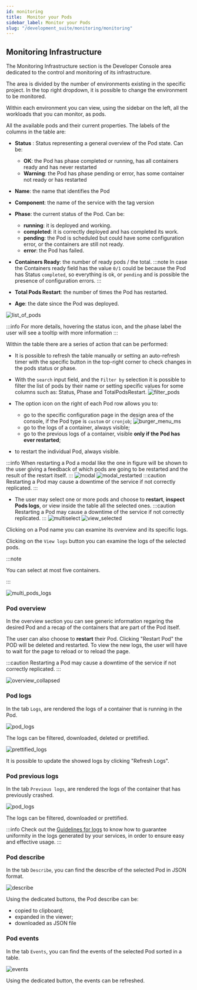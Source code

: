 ```yaml
---
id: monitoring
title:  Monitor your Pods
sidebar_label: Monitor your Pods
slug: "/development_suite/monitoring/monitoring"
---
```

## Monitoring Infrastructure

The Monitoring Infrastructure section is the Developer Console area dedicated to the control and monitoring of its infrastructure.

The area is divided by the number of environments existing in the specific project. In the top right dropdown, it is possible to change the environment to be monitored.

Within each environment you can view, using the sidebar on the left, all the workloads that you can monitor, as pods.

All the available pods and their current properties.
The labels of the columns in the table are:
* **Status** : Status representing a general overview of the Pod state. Can be:
  * **OK**: the Pod has phase completed or running, has all containers ready and has never restarted
  * **Warning**: the Pod has phase pending or error, has some container not ready or has restarted
* **Name**: the name that identifies the Pod
* **Component**: the name of the service with the tag version
* **Phase**: the current status of the Pod. Can be:
    * **running**: it is deployed and working.
    * **completed**: it is correctly deployed and has completed its work.
    * **pending**: the Pod is scheduled but could have some configuration error, or the containers are still not ready.
    * **error**: the Pod has failed.
* **Containers Ready**: the number of ready pods / the total.
:::note
In case the Containers ready field has the value `0/1` could be because the Pod has Status `completed`, so everything is ok, or `pending` and is possible the presence of configuration errors.
:::

* **Total Pods Restart**: the number of times the Pod has restarted.
* **Age**: the date since the Pod was deployed.

![list_of_pods](img/list_of_pods.png)

:::info
For more details, hovering the status icon, and the phase label the user will see a tooltip with more information 
:::

Within the table there are a series of action that can be performed:
- It is possible to refresh the table manually or setting an auto-refresh timer with the specific button in the top-right corner to check changes in the pods status or phase.
- With the `search` input field, and the `Filter by` selection it is possible to filter the list of pods by their name or setting specific values for some columns such as: Status, Phase and TotalPodsRestart.
![filter_pods](img/filter.png)
  
- The option icon on the right of each Pod row allows you to:
  - go to the specific configuration page in the design area of the console, if the Pod type is `custom` or `cronjob`;
    ![burger_menu_ms](img/burger_menu_config.png)
  - go to the logs of a container, always visible;
  - go to the previous logs of a container, visible **only if the Pod has ever restarted**;
- to restart the individual Pod, always visible.
    
:::info
When restarting a Pod a modal like the one in figure will be shown to the user giving a feedback of which pods are going to be restarted and the result of the restart itself.
:::
![modal](img/modal.png)
![modal_restarted](img/modal_restarted.png)
:::caution
Restarting a Pod may cause a downtime of the service if not correctly replicated.
:::


- The user may select one or more pods and choose to **restart**, **inspect Pods logs**, or view inside the table all the selected ones. 
  :::caution
    Restarting a Pod may cause a downtime of the service if not correctly replicated. 
  :::
  ![multiselect](img/multiselect.png)
  ![view_selected](img/view_selected.png)
  
Clicking on a Pod name you can examine its overview and its specific logs.

Clicking on the `View logs` button you can examine the logs of the selected pods.

:::note

You can select at most five containers.

:::

![multi_pods_logs](img/multi_pods_logs.png)

### Pod overview

In the overview section you can see generic information regaring the desired Pod and a recap of the containers that are part of the Pod itself.

The user can also choose to **restart** their Pod. Clicking "Restart Pod" the POD will be deleted and restarted. To view the new logs, the user will have to wait for the page to reload or to reload the page.

:::caution
Restarting a Pod may cause a downtime of the service if not correctly replicated.
:::

![overview_collapsed](img/overview.png)

### Pod logs

In the tab `Logs`, are rendered the logs of a container that is running in the Pod.

![pod_logs](img/pod_logs.png)

The logs can be filtered, downloaded, deleted or prettified.

![prettified_logs](img/prettified_logs.png)

It is possible to update the showed logs by clicking "Refresh Logs".

### Pod previous logs

In the tab `Previous logs`, are rendered the logs of the container that has previously crashed.

![pod_logs](img/pod_previous_logs.png)

The logs can be filtered, downloaded or prettified.

:::info
Check out the [Guidelines for logs](/getting_started/monitoring-dashboard/dev_ops_guide/log.md) to know how to guarantee uniformity in the logs generated by your services, in order to ensure easy and effective usage.
:::


### Pod describe

In the tab `Describe`, you can find the describe of the selected Pod in JSON format.

![describe](img/describe.png)

Using the dedicated buttons, the Pod describe can be:
-  copied to clipboard;
-  expanded in the viewer;
-  downloaded as JSON file

### Pod events
In the tab `Events`, you can find the events of the selected Pod sorted in a table.

![events](img/events.png)

Using the dedicated button, the events can be refreshed.
